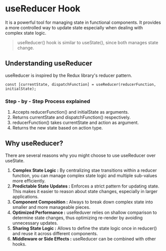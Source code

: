 # useReducer Hook
It is a powerful tool for managing state in functional components. It provides a more controlled way to update state especially when dealing with complex state logic.

> useReducer() hook is similar to useState(), since both manages state change.

## Understanding useReducer
useReducer is inspired by the Redux library's reducer pattern.  
```
const [currentState, dispatchFunction] = useReducer(reducerFunction, initialState);
```

### Step - by - Step Process explained
1. Accepts reducerFunction() and initialState as arguments.
2. Returns currentState and dispatchFunction() respectively.
3. reducerFunction() takes currentState and action as argument.
4. Returns the new state based on action type.

## Why useReducer?
There are several reasons why you might choose to use useReducer over useState.
1. **Complex State Logic :** By centralizing stae transitions within a reducer function, you can manage complex state logic and multiple sub-values more efficiently.
2. **Predictable State Updates :** Enforces a strict pattern for updating state. This makes it easier to reason about state changes, especially in larger applications.
3. **Component Composition :** Always to break down complex state into smaller and more manageable pieces.
4. **Optimized Performance :** useReduver relies on shallow comparison to determine state changes, thus optimizing re-render by avoiding unnecessary updates.
5. **Sharing State Logic :** Allows to define the state logic once in reducer() and reuse it across different components.
6. **Middleware or Side Effects :** useReducer can be combined with other hooks.
